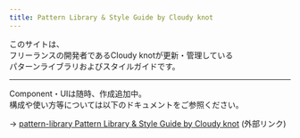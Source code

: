 ```yaml
---
title: Pattern Library & Style Guide by Cloudy knot
---
```

このサイトは、<br>
フリーランスの開発者であるCloudy knotが更新・管理している<br>
パターンライブラリおよびスタイルガイドです。

---

Component・UIは随時、作成追加中。<br>
構成や使い方等については以下のドキュメントをご参照ください。

→ <a href="https://ishimasar.github.io/pattern-library/" target="_blank">pattern-library
Pattern Library & Style Guide by Cloudy knot</a> (外部リンク)